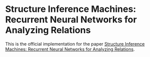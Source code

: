 # Structure Inference Machines: Recurrent Neural Networks for Analyzing Relations 

This is the official implementation for the paper [Structure Inference Machines: Recurrent Neural Networks for Analyzing Relations](https://arxiv.org/abs/1511.04196).
